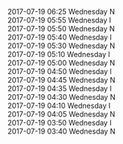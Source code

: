 2017-07-19 06:25 Wednesday  N  
2017-07-19 05:55 Wednesday  I  
2017-07-19 05:50 Wednesday  N  
2017-07-19 05:40 Wednesday  I  
2017-07-19 05:30 Wednesday  N  
2017-07-19 05:10 Wednesday  I  
2017-07-19 05:00 Wednesday  N  
2017-07-19 04:50 Wednesday  I  
2017-07-19 04:45 Wednesday  N  
2017-07-19 04:35 Wednesday  I  
2017-07-19 04:30 Wednesday  N  
2017-07-19 04:10 Wednesday  I  
2017-07-19 04:05 Wednesday  N  
2017-07-19 03:50 Wednesday  I  
2017-07-19 03:40 Wednesday  N  

